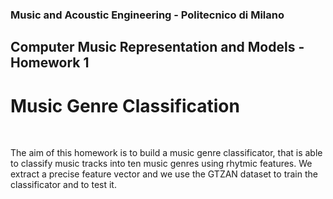### Music and Acoustic Engineering - Politecnico di Milano 
## Computer Music Representation and Models - Homework 1
# Music Genre Classification
<br>

 The aim of this homework is to build a music genre classificator, that is able to classify music
 tracks into ten music genres using rhytmic features. We extract a precise feature vector and we use the GTZAN dataset to train the classificator and to test it. 
 <br>
 
